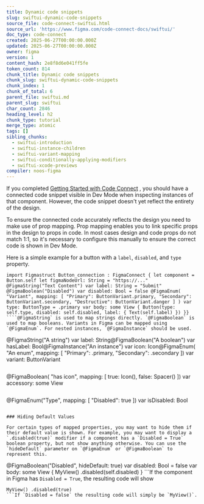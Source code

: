 ```yaml
---
title: Dynamic code snippets
slug: swiftui-dynamic-code-snippets
source_file: code-connect-swiftui.html
source_url: 'https://www.figma.com/code-connect-docs/swiftui/'
doc_type: code-connect
created: 2025-06-27T00:00:00.000Z
updated: 2025-06-27T00:00:00.000Z
owner: figma
version: 1
content_hash: 2e8f8d6e041ff5fe
token_count: 814
chunk_title: Dynamic code snippets
chunk_slug: swiftui-dynamic-code-snippets
chunk_index: 1
chunk_of_total: 6
parent_file: swiftui.md
parent_slug: swiftui
char_count: 2846
heading_level: h2
chunk_type: tutorial
merge_type: atomic
tags: []
sibling_chunks:
  - swiftui-introduction
  - swiftui-instance-children
  - swiftui-variant-mapping
  - swiftui-conditionally-applying-modifiers
  - swiftui-xcode-previews
compiler: noos-figma
---
```


If you completed [Getting Started with Code Connect](/code-connect-docs/quickstart-guide/)
, you should have a connected code snippet visible in Dev Mode when inspecting instances of that component. However, the code snippet doesn't yet reflect the entirety of the design.

To ensure the connected code accurately reflects the design you need to make use of prop mapping. Prop mapping enables you to link specific props in the design to props in code. In most cases design and code props do not match 1:1, so it's necessary to configure this manually to ensure the correct code is shown in Dev Mode.

Here is a simple example for a button with a `label`, `disabled`, and `type` property.

```
import Figmastruct Button_connection : FigmaConnect { let component = Button.self let figmaNodeUrl: String = "https://..." @FigmaString("Text Content") var label: String = "Submit" @FigmaBoolean("Disabled") var disabled: Bool = false @FigmaEnum( "Variant", mapping: [ "Primary": ButtonVariant.primary, "Secondary": ButtonVariant.secondary, "Destructive": ButtonVariant.danger ] ) var type: ButtonType = .primary var body: some View { Button(type: self.type, disabled: self.disabled, label: { Text(self.label) }) }}
````@FigmaString` is used to map strings directly. `@FigmaBoolean` is used to map booleans. Variants in Figma can be mapped using `@FigmaEnum`. For nested instances, `@FigmaInstance` should be used.

```
@FigmaString("A string") var label: String@FigmaBoolean("A boolean") var hasLabel: Bool@FigmaInstance("An instance") var icon: Icon@FigmaEnum( "An enum", mapping: [ "Primary": .primary, "Secondary": .secondary ]) var variant: ButtonVariant
```For more advanced mapping, where properties in Figma and code do not match 1:1, Code Connect also allows you to specify your own mapping. For example, mapping a boolean from Figma to whether to display an icon or a spacer accessory.

```
@FigmaBoolean( "has icon", mapping: [ true: Icon(), false: Spacer() ]) var accessory: some View
```Or setting a boolean to true when a specific enum option is specified in Figma.

```
@FigmaEnum("Type", mapping: [ "Disabled": true ]) var isDisabled: Bool
```

### Hiding Default Values

For certain types of mapped properties, you may want to hide them if their default value is shown. For example, you may want to display a `.disabled(true)` modifier if a component has a `Disabled = True` boolean property, but not show anything otherwise. You can use the `hideDefault` parameter on `@FigmaEnum` or `@FigmaBoolean` to represent this.

```
 @FigmaBoolean("Disabled", hideDefault: true) var disabled: Bool = false var body: some View { MyView() .disabled(self.disabled) }
```If the component in Figma has `Disabled = True`, the resulting code will show

```
MyView() .disabled(true)
```If `Disabled = false` the resulting code will simply be `MyView()`.
